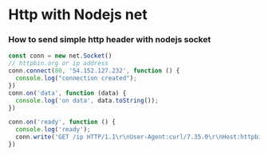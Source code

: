 # Http with Nodejs net
### How to send simple http header with nodejs socket

```js
const conn = new net.Socket()
// httpbin.org or ip address
conn.connect(80, '54.152.127.232', function () {
  console.log("connection created");
})
conn.on('data', function (data) {
  console.log('on data', data.toString());
})

conn.on('ready', function () {
  console.log('ready');
  conn.write('GET /ip HTTP/1.1\r\nUser-Agent:curl/7.35.0\r\nHost:httpbin.org\r\nAccept:*/*\r\n\r\n')
})
```
